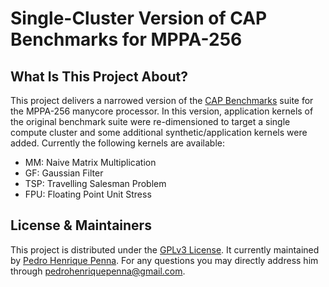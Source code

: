Single-Cluster Version of CAP Benchmarks for MPPA-256
======================================================

What Is This Project About?
---------------------------

This project delivers a narrowed version of the [CAP
Benchmarks](https://github.com/cart-pucminas/CAPBenchmarks) suite for
the MPPA-256 manycore processor. In this version, application kernels
of the original benchmark suite were re-dimensioned to target a single
compute cluster and some additional synthetic/application kernels were
added. Currently the following kernels are available:

* MM: Naive Matrix Multiplication
* GF: Gaussian Filter
* TSP: Travelling Salesman Problem
* FPU: Floating Point Unit Stress


License & Maintainers
---------------------

This project is distributed under the [GPLv3
License](https://raw.githubusercontent.com/cart-pucminas/mppa256-benchmarks/master/LICENSE).
It currently maintained by [Pedro Henrique
Penna](https://sites.google.com/view/ppenna). For any questions you
may directly address him through
[pedrohenriquepenna@gmail.com](mailto:pedrohenriquepenna@gmail.com).
